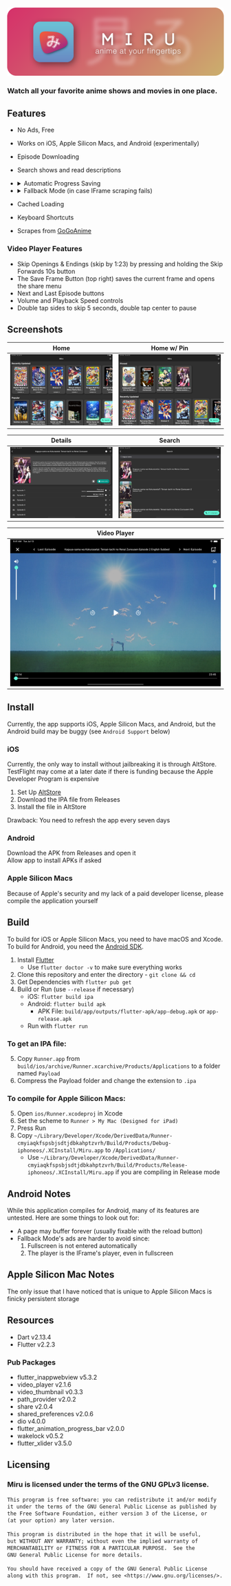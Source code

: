 ![Miru: Anime at your Fingertips](assets/banner/banner.png)

### Watch all your favorite anime shows and movies in one place.

## Features

- No Ads, Free
- Works on iOS, Apple Silicon Macs, and Android (experimentally)
- Episode Downloading
- Search shows and read descriptions
- <details>
  <summary>Automatic Progress Saving</summary>

    - Shows that are pinned are placed at the top of the home screen
    - Episodes that are marked have their progress saved automatically
    - Shows and episodes are automatically pinned as you watch
  </details>
- <details> 
  <summary>Fallback Mode (in case IFrame scraping fails)</summary>

    - Possible ads (controlled by GoGoAnime/video source, not me!)
    - On iOS, the system video player is used in fullscreen (see Android Support below)
  </details>

- Cached Loading
- Keyboard Shortcuts
- Scrapes from [GoGoAnime](https://gogoanime.vc/)

### Video Player Features

- Skip Openings & Endings (skip by 1:23) by pressing and holding the Skip Forwards 10s button
- The Save Frame Button (top right) saves the current frame and opens the share menu
- Next and Last Episode buttons
- Volume and Playback Speed controls
- Double tap sides to skip 5 seconds, double tap center to pause

## Screenshots

| Home | Home w/ Pin |
| ---- | ---- |
| ![Home Page](assets/screenshots/home.png) | ![Home Page with Pin](assets/screenshots/home_pin.png) |

| Details | Search |
| ---- | ---- |
| ![Details](assets/screenshots/details.png) | ![Search](assets/screenshots/search.png) |


| Video Player |
| ---- |
| ![Video Player](assets/screenshots/player.png) |


## Install

Currently, the app supports iOS, Apple Silicon Macs, and Android, but the Android build may be buggy (see `Android Support` below)

### iOS

Currently, the only way to install without jailbreaking it is through AltStore. TestFlight may come at a later date if
there is funding because the Apple Developer Program is expensive

1. Set Up [AltStore](https://altstore.io/)
2. Download the IPA file from Releases
3. Install the file in AltStore

Drawback: You need to refresh the app every seven days

### Android

Download the APK from Releases and open it<br>
Allow app to install APKs if asked

### Apple Silicon Macs

Because
of Apple's security and my lack of a paid developer license, please compile the application yourself

## Build

To build for iOS or Apple Silicon Macs, you need to have macOS and Xcode. To build for Android, you need
the [Android SDK](https://developer.android.com/studio).

1. Install [Flutter](https://flutter.dev/docs/get-started/install)
    - Use `flutter doctor -v` to make sure everything works
2. Clone this repository and enter the directory - `git clone && cd`
3. Get Dependencies with `flutter pub get`
4. Build or Run (use `--release` if necessary)
    - iOS: `flutter build ipa`
    - Android: `flutter build apk`
        - APK File: `build/app/outputs/flutter-apk/app-debug.apk` or `app-release.apk`
    - Run with `flutter run`

### To get an IPA file:

5. Copy `Runner.app` from `build/ios/archive/Runner.xcarchive/Products/Applications` to a folder named `Payload`
6. Compress the Payload folder and change the extension to `.ipa`

### To compile for Apple Silicon Macs:

5. Open `ios/Runner.xcodeproj` in Xcode
6. Set the scheme to `Runner > My Mac (Designed for iPad)`
7. Press Run
8. Copy `~/Library/Developer/Xcode/DerivedData/Runner-cmyiaqkfspsbjsdtjdbkahptzvrh/Build/Products/Debug-iphoneos/.XCInstall/Miru.app` to `/Applications/`
    - Use `~/Library/Developer/Xcode/DerivedData/Runner-cmyiaqkfspsbjsdtjdbkahptzvrh/Build/Products/Release-iphoneos/.XCInstall/Miru.app` if you are compiling in Release mode


## Android Notes

While this application compiles for Android, many of its features are untested. Here are some things to look out for:

- A page may buffer forever (usually fixable with the reload button)
- Fallback Mode's ads are harder to avoid since:
    1. Fullscreen is not entered automatically
    2. The player is the IFrame's player, even in fullscreen
    
## Apple Silicon Mac Notes

The only issue that I have noticed that is unique to Apple Silicon Macs is finicky persistent storage

## Resources

- Dart v2.13.4
- Flutter v2.2.3

### Pub Packages
- flutter_inappwebview v5.3.2
- video_player v2.1.6
- video_thumbnail v0.3.3
- path_provider v2.0.2
- share v2.0.4
- shared_preferences v2.0.6
- dio v4.0.0
- flutter_animation_progress_bar v2.0.0
- wakelock v0.5.2
- flutter_xlider v3.5.0

## Licensing
### Miru is licensed under the terms of the GNU GPLv3 license.
    This program is free software: you can redistribute it and/or modify
    it under the terms of the GNU General Public License as published by
    the Free Software Foundation, either version 3 of the License, or
    (at your option) any later version.

    This program is distributed in the hope that it will be useful,
    but WITHOUT ANY WARRANTY; without even the implied warranty of
    MERCHANTABILITY or FITNESS FOR A PARTICULAR PURPOSE.  See the
    GNU General Public License for more details.

    You should have received a copy of the GNU General Public License
    along with this program.  If not, see <https://www.gnu.org/licenses/>.
